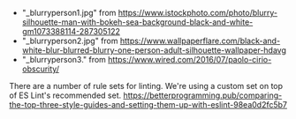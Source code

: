 * "_blurryperson1.jpg" from https://www.istockphoto.com/photo/blurry-silhouette-man-with-bokeh-sea-background-black-and-white-gm1073388114-287305122
* "_blurryperson2.jpg" from https://www.wallpaperflare.com/black-and-white-blur-blurred-blurry-one-person-adult-silhouette-wallpaper-hdavg
* "_blurryperson3." from https://www.wired.com/2016/07/paolo-cirio-obscurity/

There are a number of rule sets for linting. We're using a custom set on top of
ES Lint's recommended set.
https://betterprogramming.pub/comparing-the-top-three-style-guides-and-setting-them-up-with-eslint-98ea0d2fc5b7